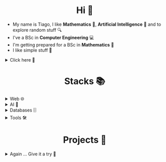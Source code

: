 <h1 align="center">Hi 👋</h1>

* My name is Tiago, I like **Mathematics** 📐, **Artificial Intelligence** 🤖 and to explore random stuff 🔍
* I've a BSc in **Computer Engineering** 💻
* I'm getting prepared for a BSc in **Mathematics** 🧮
* I like simple stuff 🧘

<details>
<summary>Click here 🔽</summary>
<br>
Give it a try: <a href="https://tiago-martins.netlify.app/about" target="_blank" rel="noopener noreferrer">tiago-martins.netlify.app/about</a>
</details>


<h1 align="center">Stacks 📚</h1>

<details>
<summary>Web 🌐</summary>
<br>
 
 * Angular 📐
 * Spring Boot 🌱
 * Node/Express 🚀
   
</details>

<details>
<summary>AI 🧠</summary>
<br>
 
 * TensorFlow 🔢
 * PyTorch 🔥
 * Pandas 🐼

</details>


<details>
<summary>Databases 🗄️</summary>
<br>
 
 * MongoDB 🍃
 * MySQL 🐬

</details>

<details>
<summary>Tools 🛠️</summary>
<br>
 
 * Docker 🐳

</details>

<h1 align="center">Projects 💼</h1>
<details>
<summary>Again ... Give it a try 🔽</summary>
<br>
 <a href="https://tiago-martins.netlify.app/" target="_blank" rel="noopener noreferrer">tiago-martins.netlify.app</a>
</details>
